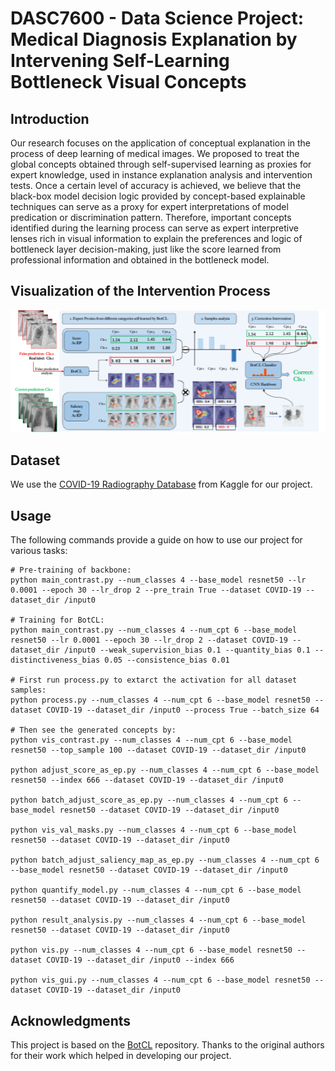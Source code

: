 # DASC7600 - Data Science Project: Medical Diagnosis Explanation by Intervening Self-Learning Bottleneck Visual Concepts

## Introduction
Our research focuses on the application of conceptual explanation in the process of deep learning of medical images. We proposed to treat the global concepts obtained through self-supervised learning as proxies for expert knowledge, used in instance explanation analysis and intervention tests. Once a certain level of accuracy is achieved, we believe that the black-box model decision logic provided by concept-based explainable techniques can serve as a proxy for expert interpretations of model predication or discrimination pattern. Therefore, important concepts identified during the learning process can serve as expert interpretive lenses rich in visual information to explain the preferences and logic of bottleneck layer decision-making, just like the score learned from professional information and obtained in the bottleneck model.

## Visualization of the Intervention Process

![image](https://github.com/BarcelonaTong/IBotCL/blob/main/1.png)

## Dataset

We use the [COVID-19 Radiography Database](https://www.kaggle.com/datasets/tawsifurrahman/covid19-radiography-database) from Kaggle for our project.

## Usage

The following commands provide a guide on how to use our project for various tasks: 

```shell
# Pre-training of backbone:
python main_contrast.py --num_classes 4 --base_model resnet50 --lr 0.0001 --epoch 30 --lr_drop 2 --pre_train True --dataset COVID-19 --dataset_dir /input0

# Training for BotCL:
python main_contrast.py --num_classes 4 --num_cpt 6 --base_model resnet50 --lr 0.0001 --epoch 30 --lr_drop 2 --dataset COVID-19 --dataset_dir /input0 --weak_supervision_bias 0.1 --quantity_bias 0.1 --distinctiveness_bias 0.05 --consistence_bias 0.01

# First run process.py to extarct the activation for all dataset samples:
python process.py --num_classes 4 --num_cpt 6 --base_model resnet50 --dataset COVID-19 --dataset_dir /input0 --process True --batch_size 64

# Then see the generated concepts by:
python vis_contrast.py --num_classes 4 --num_cpt 6 --base_model resnet50 --top_sample 100 --dataset COVID-19 --dataset_dir /input0

python adjust_score_as_ep.py --num_classes 4 --num_cpt 6 --base_model resnet50 --index 666 --dataset COVID-19 --dataset_dir /input0

python batch_adjust_score_as_ep.py --num_classes 4 --num_cpt 6 --base_model resnet50 --dataset COVID-19 --dataset_dir /input0

python vis_val_masks.py --num_classes 4 --num_cpt 6 --base_model resnet50 --dataset COVID-19 --dataset_dir /input0

python batch_adjust_saliency_map_as_ep.py --num_classes 4 --num_cpt 6 --base_model resnet50 --dataset COVID-19 --dataset_dir /input0

python quantify_model.py --num_classes 4 --num_cpt 6 --base_model resnet50 --dataset COVID-19 --dataset_dir /input0

python result_analysis.py --num_classes 4 --num_cpt 6 --base_model resnet50 --dataset COVID-19 --dataset_dir /input0

python vis.py --num_classes 4 --num_cpt 6 --base_model resnet50 --dataset COVID-19 --dataset_dir /input0 --index 666

python vis_gui.py --num_classes 4 --num_cpt 6 --base_model resnet50 --dataset COVID-19 --dataset_dir /input0
```

## Acknowledgments

This project is based on the [BotCL](https://github.com/wbw520/BotCL) repository. Thanks to the original authors for their work which helped in developing our project.

